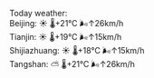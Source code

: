 Today weather:  
Beijing: ☀️   🌡️+21°C 🌬️↑26km/h  
Tianjin: ☀️   🌡️+19°C 🌬️↑15km/h  
Shijiazhuang: ☀️   🌡️+18°C 🌬️↑15km/h  
Tangshan: ⛅️  🌡️+21°C 🌬️↑26km/h  
